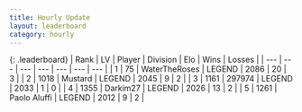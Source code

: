 ```yaml
---
title: Hourly Update
layout: leaderboard
category: hourly
---
```


{: .leaderboard}
| Rank | LV | Player | Division | Elo | Wins | Losses |
| --- | --- | --- | --- | --- | --- | --- |
| <span data-change="0">1</span> | 75 | <span title="ID: 773086">WaterTheRoses</span> | LEGEND | <span data-change="0">2086</span> | <span data-change="0">20</span> | <span data-change="0">3</span> |
| <span data-change="0">2</span> | 1018 | <span title="ID: 611082">Mustard</span> | LEGEND | <span data-change="0">2045</span> | <span data-change="0">9</span> | <span data-change="0">2</span> |
| <span data-change="-">3</span> | 1161 | <span title="ID: 544038">297974</span> | LEGEND | <span data-change="-">2033</span> | <span data-change="-">1</span> | <span data-change="-">0</span> |
| <span data-change="-1">4</span> | 1355 | <span title="ID: 694036">Darkim27</span> | LEGEND | <span data-change="6">2026</span> | <span data-change="1">13</span> | <span data-change="0">2</span> |
| <span data-change="-1">5</span> | 1261 | <span title="ID: 512212">Paolo Aluffi</span> | LEGEND | <span data-change="0">2012</span> | <span data-change="0">9</span> | <span data-change="0">2</span> |